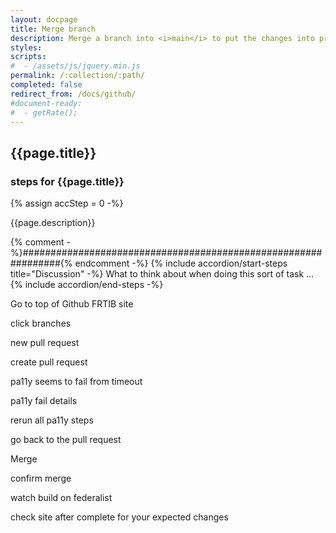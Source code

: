 ```yaml
---
layout: docpage
title: Merge branch
description: Merge a branch into <i>main</i> to put the changes into production
styles:
scripts:
#  - /assets/js/jquery.min.js
permalink: /:collection/:path/
completed: false
redirect_from: /docs/github/
#document-ready:
#  - getRate();
---
```


## {{page.title}}

<h3 class="usa-sr-only">steps for {{page.title}}</h3>
{% assign accStep = 0 -%}

{{page.description}}

{% comment -%}###############################################################{% endcomment -%}
{% include accordion/start-steps title="Discussion" -%}
What to think about when doing this sort of task ...
{% include accordion/end-steps -%}

Go to top of Github FRTIB site

click branches

new pull request

create pull request

pa11y seems to fail from timeout

pa11y fail details

rerun all pa11y steps

go back to the pull request

Merge

confirm merge

watch build on federalist

check site after complete for your expected changes
